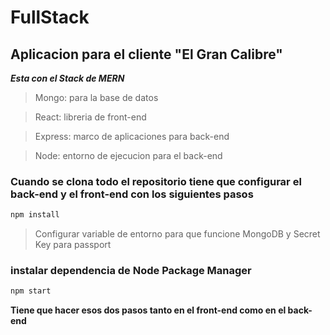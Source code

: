 # FullStack

## Aplicacion para el cliente "El Gran Calibre"


***Esta con el Stack de MERN***

> Mongo: para la base de datos

> React: libreria de front-end

> Express: marco de aplicaciones para back-end

> Node: entorno de ejecucion para el back-end

### Cuando se clona todo el repositorio tiene que configurar el back-end y el front-end con los siguientes pasos
```bash
npm install
```

> Configurar variable de entorno para que funcione MongoDB y Secret Key para passport

### instalar dependencia de Node Package Manager
```bash
npm start
```

**Tiene que hacer esos dos pasos tanto en el front-end como en el back-end**



